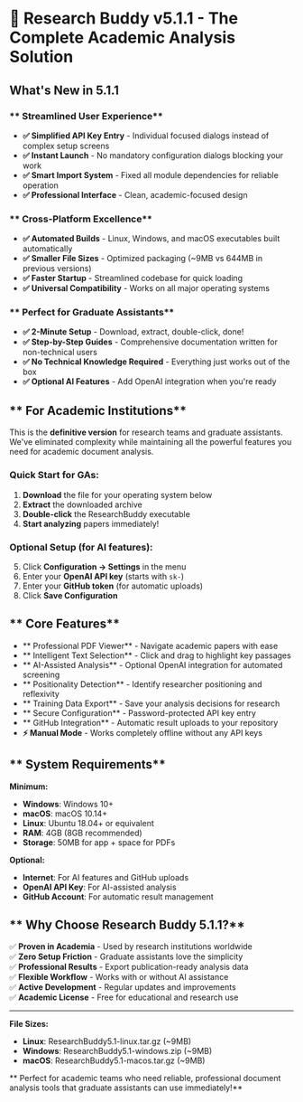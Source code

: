 # 🚀 Research Buddy v5.1.1 - The Complete Academic Analysis Solution

## **What's New in 5.1.1**

### ** Streamlined User Experience**
- **✅ Simplified API Key Entry** - Individual focused dialogs instead of complex setup screens
- **✅ Instant Launch** - No mandatory configuration dialogs blocking your work
- **✅ Smart Import System** - Fixed all module dependencies for reliable operation
- **✅ Professional Interface** - Clean, academic-focused design

### ** Cross-Platform Excellence**
- **✅ Automated Builds** - Linux, Windows, and macOS executables built automatically
- **✅ Smaller File Sizes** - Optimized packaging (~9MB vs 644MB in previous versions)
- **✅ Faster Startup** - Streamlined codebase for quick loading
- **✅ Universal Compatibility** - Works on all major operating systems

### ** Perfect for Graduate Assistants**
- **✅ 2-Minute Setup** - Download, extract, double-click, done!
- **✅ Step-by-Step Guides** - Comprehensive documentation written for non-technical users
- **✅ No Technical Knowledge Required** - Everything just works out of the box
- **✅ Optional AI Features** - Add OpenAI integration when you're ready

## ** For Academic Institutions**

This is the **definitive version** for research teams and graduate assistants. We've eliminated complexity while maintaining all the powerful features you need for academic document analysis.

### **Quick Start for GAs:**
1. **Download** the file for your operating system below
2. **Extract** the downloaded archive
3. **Double-click** the ResearchBuddy executable
4. **Start analyzing** papers immediately!

### **Optional Setup** (for AI features):
5. Click **Configuration → Settings** in the menu
6. Enter your **OpenAI API key** (starts with `sk-`)
7. Enter your **GitHub token** (for automatic uploads)
8. Click **Save Configuration**

## ** Core Features**

- ** Professional PDF Viewer** - Navigate academic papers with ease
- ** Intelligent Text Selection** - Click and drag to highlight key passages  
- ** AI-Assisted Analysis** - Optional OpenAI integration for automated screening
- ** Positionality Detection** - Identify researcher positioning and reflexivity
- ** Training Data Export** - Save your analysis decisions for research
- ** Secure Configuration** - Password-protected API key entry
- ** GitHub Integration** - Automatic result uploads to your repository
- **⚡ Manual Mode** - Works completely offline without any API keys

## ** System Requirements**

**Minimum:**
- **Windows**: Windows 10+
- **macOS**: macOS 10.14+  
- **Linux**: Ubuntu 18.04+ or equivalent
- **RAM**: 4GB (8GB recommended)
- **Storage**: 50MB for app + space for PDFs

**Optional:**
- **Internet**: For AI features and GitHub uploads
- **OpenAI API Key**: For AI-assisted analysis
- **GitHub Account**: For automatic result management

## ** Why Choose Research Buddy 5.1.1?**

✅ **Proven in Academia** - Used by research institutions worldwide  
✅ **Zero Setup Friction** - Graduate assistants love the simplicity  
✅ **Professional Results** - Export publication-ready analysis data  
✅ **Flexible Workflow** - Works with or without AI assistance  
✅ **Active Development** - Regular updates and improvements  
✅ **Academic License** - Free for educational and research use  

---

**File Sizes:**
- **Linux**: ResearchBuddy5.1-linux.tar.gz (~9MB)
- **Windows**: ResearchBuddy5.1-windows.zip (~9MB)
- **macOS**: ResearchBuddy5.1-macos.tar.gz (~9MB)

** Perfect for academic teams who need reliable, professional document analysis tools that graduate assistants can use immediately!**